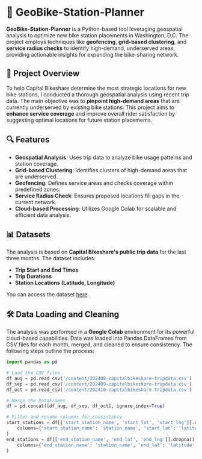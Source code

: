 # 🚴 GeoBike-Station-Planner

**GeoBike-Station-Planner** is a Python-based tool leveraging geospatial analysis to optimize new bike station placements in Washington, D.C. The project employs techniques like **geofencing**, **grid-based clustering**, and **service radius checks** to identify high-demand, underserved areas, providing actionable insights for expanding the bike-sharing network.

## 📍 Project Overview

To help Capital Bikeshare determine the most strategic locations for new bike stations, I conducted a thorough geospatial analysis using recent trip data. The main objective was to **pinpoint high-demand areas** that are currently underserved by existing bike stations. This project aims to **enhance service coverage** and improve overall rider satisfaction by suggesting optimal locations for future station placements.

## 🔍 Features

- **Geospatial Analysis**: Uses trip data to analyze bike usage patterns and station coverage.
- **Grid-based Clustering**: Identifies clusters of high-demand areas that are underserved.
- **Geofencing**: Defines service areas and checks coverage within predefined zones.
- **Service Radius Check**: Ensures proposed locations fill gaps in the current network.
- **Cloud-based Processing**: Utilizes Google Colab for scalable and efficient data analysis.

## 📊 Datasets

The analysis is based on **Capital Bikeshare's public trip data** for the last three months. The dataset includes:

- **Trip Start and End Times**
- **Trip Durations**
- **Station Locations (Latitude, Longitude)**

You can access the dataset [here](https://capitalbikeshare.com/system-data).

## 🛠️ Data Loading and Cleaning

The analysis was performed in a **Google Colab** environment for its powerful cloud-based capabilities. Data was loaded into Pandas DataFrames from CSV files for each month, merged, and cleaned to ensure consistency. The following steps outline the process:

```python
import pandas as pd

# Load the CSV files
df_aug = pd.read_csv('/content/202408-capitalbikeshare-tripdata.csv')
df_sep = pd.read_csv('/content/202409-capitalbikeshare-tripdata.csv')
df_oct = pd.read_csv('/content/202410-capitalbikeshare-tripdata.csv')

# Merge the DataFrames
df = pd.concat([df_aug, df_sep, df_oct], ignore_index=True)

# Filter and rename columns for consistency
start_stations = df[['start_station_name', 'start_lat', 'start_lng']].dropna().rename(
    columns={'start_station_name': 'station_name', 'start_lat': 'latitude', 'start_lng': 'longitude'}
)
end_stations = df[['end_station_name', 'end_lat', 'end_lng']].dropna().rename(
    columns={'end_station_name': 'station_name', 'end_lat': 'latitude', 'end_lng': 'longitude'}
)
